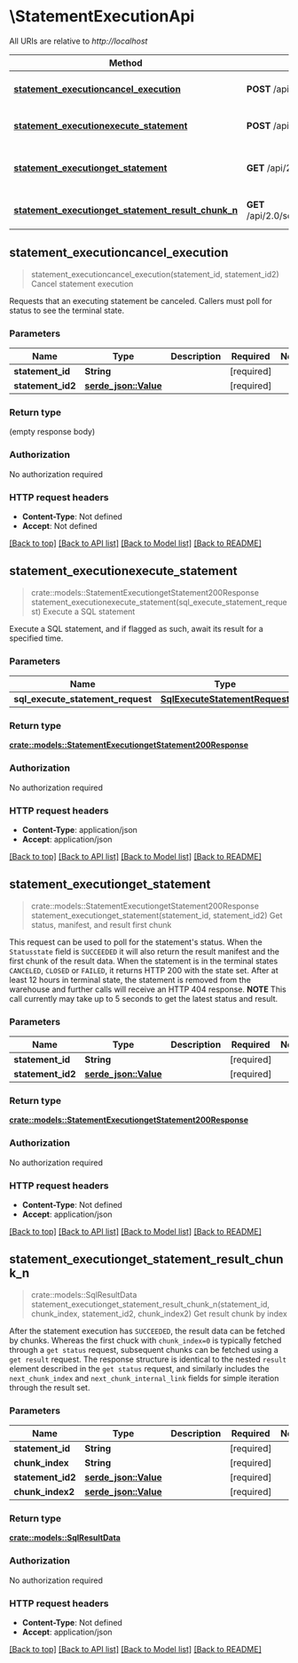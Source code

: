 # \StatementExecutionApi

All URIs are relative to *http://localhost*

Method | HTTP request | Description
------------- | ------------- | -------------
[**statement_executioncancel_execution**](StatementExecutionApi.md#statement_executioncancel_execution) | **POST** /api/2.0/sql/statements/{statement_id}/cancel | Cancel statement execution
[**statement_executionexecute_statement**](StatementExecutionApi.md#statement_executionexecute_statement) | **POST** /api/2.0/sql/statements/ | Execute a SQL statement
[**statement_executionget_statement**](StatementExecutionApi.md#statement_executionget_statement) | **GET** /api/2.0/sql/statements/{statement_id} | Get status, manifest, and result first chunk
[**statement_executionget_statement_result_chunk_n**](StatementExecutionApi.md#statement_executionget_statement_result_chunk_n) | **GET** /api/2.0/sql/statements/{statement_id}/result/chunks/{chunk_index} | Get result chunk by index



## statement_executioncancel_execution

> statement_executioncancel_execution(statement_id, statement_id2)
Cancel statement execution

Requests that an executing statement be canceled. Callers must poll for status to see the terminal state. 

### Parameters


Name | Type | Description  | Required | Notes
------------- | ------------- | ------------- | ------------- | -------------
**statement_id** | **String** |  | [required] |
**statement_id2** | [**serde_json::Value**](.md) |  | [required] |

### Return type

 (empty response body)

### Authorization

No authorization required

### HTTP request headers

- **Content-Type**: Not defined
- **Accept**: Not defined

[[Back to top]](#) [[Back to API list]](../README.md#documentation-for-api-endpoints) [[Back to Model list]](../README.md#documentation-for-models) [[Back to README]](../README.md)


## statement_executionexecute_statement

> crate::models::StatementExecutiongetStatement200Response statement_executionexecute_statement(sql_execute_statement_request)
Execute a SQL statement

Execute a SQL statement, and if flagged as such, await its result for a specified time. 

### Parameters


Name | Type | Description  | Required | Notes
------------- | ------------- | ------------- | ------------- | -------------
**sql_execute_statement_request** | [**SqlExecuteStatementRequest**](SqlExecuteStatementRequest.md) |  | [required] |

### Return type

[**crate::models::StatementExecutiongetStatement200Response**](StatementExecutiongetStatement_200_response.md)

### Authorization

No authorization required

### HTTP request headers

- **Content-Type**: application/json
- **Accept**: application/json

[[Back to top]](#) [[Back to API list]](../README.md#documentation-for-api-endpoints) [[Back to Model list]](../README.md#documentation-for-models) [[Back to README]](../README.md)


## statement_executionget_statement

> crate::models::StatementExecutiongetStatement200Response statement_executionget_statement(statement_id, statement_id2)
Get status, manifest, and result first chunk

This request can be used to poll for the statement's status. When the `Statusstate` field is `SUCCEEDED` it will also return the result manifest and the first chunk of the result data. When the statement is in the terminal states `CANCELED`, `CLOSED` or `FAILED`, it returns HTTP 200 with the state set. After at least 12 hours in terminal state, the statement is removed from the warehouse and further calls will receive an HTTP 404 response.  **NOTE** This call currently may take up to 5 seconds to get the latest status and result. 

### Parameters


Name | Type | Description  | Required | Notes
------------- | ------------- | ------------- | ------------- | -------------
**statement_id** | **String** |  | [required] |
**statement_id2** | [**serde_json::Value**](.md) |  | [required] |

### Return type

[**crate::models::StatementExecutiongetStatement200Response**](StatementExecutiongetStatement_200_response.md)

### Authorization

No authorization required

### HTTP request headers

- **Content-Type**: Not defined
- **Accept**: application/json

[[Back to top]](#) [[Back to API list]](../README.md#documentation-for-api-endpoints) [[Back to Model list]](../README.md#documentation-for-models) [[Back to README]](../README.md)


## statement_executionget_statement_result_chunk_n

> crate::models::SqlResultData statement_executionget_statement_result_chunk_n(statement_id, chunk_index, statement_id2, chunk_index2)
Get result chunk by index

After the statement execution has `SUCCEEDED`, the result data can be fetched by chunks. Whereas the first chuck with `chunk_index=0` is typically fetched through a `get status` request, subsequent chunks can be fetched using a `get result` request. The response structure is identical to the nested `result` element described in the `get status` request, and similarly includes the `next_chunk_index` and `next_chunk_internal_link` fields for simple iteration through the result set. 

### Parameters


Name | Type | Description  | Required | Notes
------------- | ------------- | ------------- | ------------- | -------------
**statement_id** | **String** |  | [required] |
**chunk_index** | **String** |  | [required] |
**statement_id2** | [**serde_json::Value**](.md) |  | [required] |
**chunk_index2** | [**serde_json::Value**](.md) |  | [required] |

### Return type

[**crate::models::SqlResultData**](SqlResultData.md)

### Authorization

No authorization required

### HTTP request headers

- **Content-Type**: Not defined
- **Accept**: application/json

[[Back to top]](#) [[Back to API list]](../README.md#documentation-for-api-endpoints) [[Back to Model list]](../README.md#documentation-for-models) [[Back to README]](../README.md)

